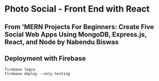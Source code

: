 # Photo Social - Front End with React
## From 'MERN Projects For Beginners: Create Five Social Web Apps Using MongoDB, Express.js, React, and Node by Nabendu Biswas

## Deployment with Firebase
```console
firebase login
firebase deploy --only hosting
```